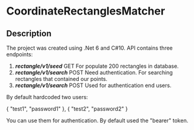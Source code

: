# CoordinateRectanglesMatcher
## Description
The project was created using .Net 6 and C#10.
API contains three endpoints:
1. ***rectangle/v1/seed*** GET For populate 200 rectangles in database.
2. ***rectangle/v1/search*** POST Need authentication. For searching rectangles that contained our points.
3. ***rectangle/v1/search*** POST Used for authentication end users.

By default hardcoded two users:
<p>{ "test1", "password1" },
{ "test2", "password2" }
</p>
You can use them for authentication.
By default used the "bearer" token.